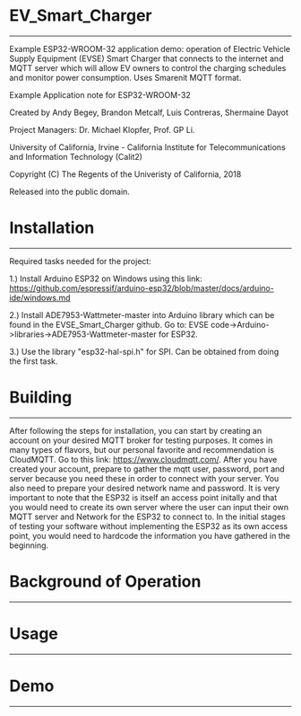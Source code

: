 # EV_Smart_Charger
---
Example ESP32-WROOM-32 application demo: operation of Electric Vehicle Supply Equipment (EVSE) Smart Charger that connects to the internet and MQTT server which will allow EV owners to control the charging schedules and monitor power consumption. Uses Smarenit MQTT format. 

Example Application note for ESP32-WROOM-32

Created by Andy Begey, Brandon Metcalf, Luis Contreras, Shermaine Dayot 

Project Managers: Dr. Michael Klopfer, Prof. GP Li. 

University of California, Irvine - California Institute for Telecommunications and Information Technology (Calit2)  

Copyright (C) The Regents of the Univeristy of California, 2018

Released into the public domain.

# Installation
---
Required tasks needed for the project: 

1.) Install Arduino ESP32 on Windows using this link: https://github.com/espressif/arduino-esp32/blob/master/docs/arduino-ide/windows.md

2.) Install ADE7953-Wattmeter-master into Arduino library which can be found in the EVSE_Smart_Charger github. 
    Go to: EVSE code->Arduino->libraries->ADE7953-Wattmeter-master for ESP32.

3.) Use the library "esp32-hal-spi.h" for SPI. Can be obtained from doing the first task. 

# Building 
---
After following the steps for installation, you can start by creating an account on your desired MQTT broker for testing purposes. It comes in many types of flavors, but our personal favorite and recommendation is CloudMQTT. Go to this link: https://www.cloudmqtt.com/. After you have created your account, prepare to gather the mqtt user, password, port and server because you need these in order to connect with your server. You also need to prepare your desired network name and password. It is very important to note that the ESP32 is itself an access point initally and that you would need to create its own server where the user can input their own MQTT server and Network for the ESP32 to connect to. In the initial stages of testing your software without implementing the ESP32 as its own access point, you would need to hardcode the information you have gathered in the beginning. 

# Background of Operation 
---

# Usage 
---
# Demo 
---


